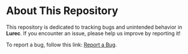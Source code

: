 # About This Repository

This repository is dedicated to tracking bugs and unintended behavior in **Lurec**. If you encounter an issue, please help us improve by reporting it! 

To report a bug, follow this link: [Report a Bug](https://github.com/LurecNetwork/BugTracker/issues/new?assignees=&labels=bug&projects=&template=bug_report.md&title=%5BBUG%5D).
